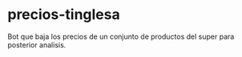 # precios-tinglesa

Bot que baja los precios de un conjunto de productos del super para posterior analisis. 


